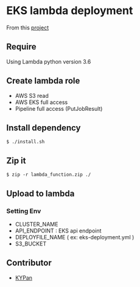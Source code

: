 # EKS lambda deployment
From this [project]('https://github.com/ivan-lin1993/eks-codedeploy-demo')

## Require
Using Lambda python version 3.6

## Create lambda role
- AWS S3 read
- AWS EKS full access
- Pipeline full access (PutJobResult)

## Install dependency
```
$ ./install.sh
```
## Zip it
```
$ zip -r lambda_function.zip ./
```

## Upload to lambda

### Setting Env
- CLUSTER_NAME
- API_ENDPOINT : EKS api endpoint
- DEPLOYFILE_NAME  ( ex: eks-deployment.yml )
- S3_BUCKET

## Contributor
- [KYPan]('https://github.com/KYPan0818')
